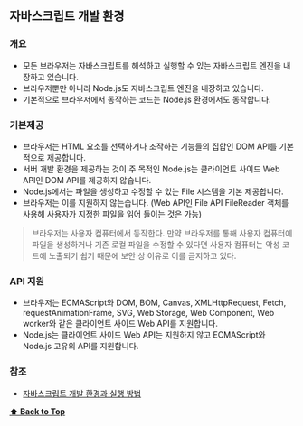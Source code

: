 ## 자바스크립트 개발 환경


### 개요

* 모든 브라우저는 자바스크립트를 해석하고 실행할 수 있는 자바스크립트 엔진을 내장하고 있습니다.  
* 브라우저뿐만 아니라 Node.js도 자바스크립트 엔진을 내장하고 있습니다.  
* 기본적으로 브라우저에서 동작하는 코드는 Node.js 환경에서도 동작합니다. 

### 기본제공

* 브라우저는 HTML 요소를 선택하거나 조작하는 기능들의 집합인 DOM API를 기본적으로 제공합니다.  
* 서버 개발 환경을 제공하는 것이 주 목적인 Node.js는 클라이언트 사이드 Web API인 DOM API를 제공하지 않습니다.  
* Node.js에서는 파일을 생성하고 수정할 수 있는 File 시스템을 기본 제공합니다.  
* 브라우저는 이를 지원하지 않는습니다. (Web API인 File API FileReader 객체를 사용해 사용자가 지정한 파일을 읽어 들이는 것은 가능)

> 브라우저는 사용자 컴퓨터에서 동작한다. 만약 브라우저를 통해 사용자 컴퓨터에 파일을 생성하거나 기존 로컬 파일을 수정할 수 있다면 사용자 컴퓨터는 악성 코드에 노출되기 쉽기 때문에 보안 상 이유로 이를 금지하고 있다.

### API 지원

* 브라우저는 ECMAScript와 DOM, BOM, Canvas, XMLHttpRequest, Fetch, requestAnimationFrame, SVG, Web Storage, Web Component, Web worker와 같은 클라이언트 사이드 Web API를 지원합니다.  
*  Node.js는 클라이언트 사이드 Web API는 지원하지 않고 ECMAScript와 Node.js 고유의 API를 지원합니다.  


### 참조

- [자바스크립트 개발 환경과 실행 방법](https://poiemaweb.com/js-hello-world)



 **[⬆  Back to Top](#자바스크립트-개발-환경)**
